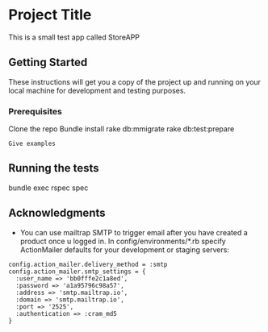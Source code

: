 # Project Title

This is a small test app called StoreAPP

## Getting Started

These instructions will get you a copy of the project up and running on your local machine for development and testing purposes.

### Prerequisites

Clone the repo
Bundle install
rake db:mmigrate
rake db:test:prepare

```
Give examples
```


## Running the tests

bundle exec rspec spec


## Acknowledgments

* You can use mailtrap SMTP to trigger email after you have created a product once u logged in.
In config/environments/*.rb specify ActionMailer defaults for your development or staging servers:
```
config.action_mailer.delivery_method = :smtp
config.action_mailer.smtp_settings = {
  :user_name => 'bb0fffe2c1a8ed',
  :password => 'a1a95796c98a57',
  :address => 'smtp.mailtrap.io',
  :domain => 'smtp.mailtrap.io',
  :port => '2525',
  :authentication => :cram_md5
}
```
